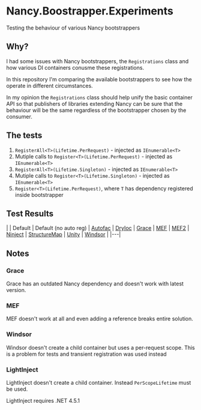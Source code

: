 # Nancy.Boostrapper.Experiments
Testing the behaviour of various Nancy bootstrappers

## Why?

I had some issues with Nancy bootstrappers, the `Registrations` class and how various DI containers conusme these registrations.

In this repository I'm comparing the available bootstrappers to see how the operate in different circumstances.

In my opinion the `Registrations` class should help unify the basic container API so that publishers of libraries extending Nancy
can be sure that the behaviour will be the same regardless of the bootstrapper chosen by the consumer.

## The tests

1. `RegisterAll<T>(Lifetime.PerRequest)` - injected as `IEnumerable<T>`
2. Mutiple calls to `Register<T>(Lifetime.PerRequest)` - injected as `IEnumerable<T>`
3. `RegisterAll<T>(Lifetime.Singleton)` - injected as `IEnumerable<T>`
4. Mutiple calls to `Register<T>(Lifetime.Singleton)` - injected as `IEnumerable<T>`
5. `Register<T>(Lifetime.PerRequest)`, where `T` has dependency registered inside bootstrapper

## Test Results

|   | Default | Default (no auto reg) | [Autofac][Autofac] | [DryIoc][DryIoc] | [Grace][Grace] | [MEF][MEF] | [MEF2][MEF2] | [Ninject][Ninject] | [StructureMap][StructureMap] | [Unity][Unity] | [Windsor][Windsor] |
|---| 

## Notes

### Grace

Grace has an outdated Nancy dependency and doesn't work with latest version.

### MEF

MEF doesn't work at all and even adding a reference breaks entire solution.

### Windsor

Windsor doesn't create a child container but uses a per-request scope. This is a problem for tests and transient registration was
used instead

### LightInject 

LightInject doesn't create a child container. Instead `PerScopeLifetime` must be used. 

LightInject requires .NET 4.5.1

[Autofac]: https://github.com/NancyFx/Nancy.Bootstrappers.Autofac
[DryIoc]: https://github.com/lcssk8board/Nancy.Bootstrappers.DryIoc
[Grace]: https://github.com/ipjohnson/Nancy.Bootstrappers.Grace
[MEF]: https://github.com/wasabii/Nancy.Bootstrappers.Mef
[MEF2]: https://github.com/AaronShiels/Nancy.Bootstrappers.Mef2
[Ninject]: https://github.com/NancyFx/Nancy.Bootstrappers.Ninject
[StructureMap]: https://github.com/NancyFx/Nancy.Bootstrappers.StructureMap
[Unity]: https://github.com/NancyFx/Nancy.Bootstrappers.Unity
[Windsor]: https://github.com/NancyFx/Nancy.Bootstrappers.Windsor
